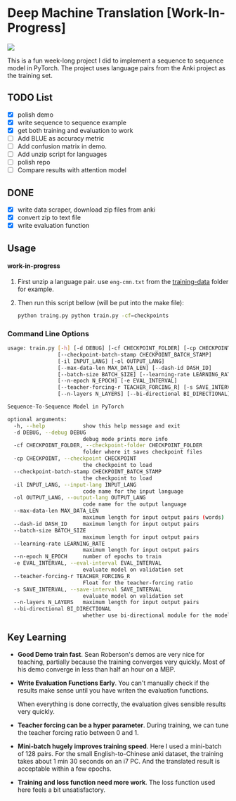 # Deep Machine Translation [Work-In-Progress]
[![](https://img.shields.io/badge/link_on-GitHub-brightgreen.svg?style=flat-square)](https://github.com/episodeyang/deep_machine_translation/tree/master#deep-machine-translation-work-in-progress-2017-04-02)


This is a fun week-long project I did to implement a sequence to sequence model in PyTorch. The project uses language pairs from the Anki project as the training set.

## TODO List

- [x] polish demo
- [x] write sequence to sequence example
- [x] get both training and evaluation to work
- [ ] Add BLUE as accuracy metric
- [ ] Add confusion matrix in demo.
- [ ] Add unzip script for languages
- [ ] polish repo
- [ ] Compare results with attention model

## DONE
- [x] write data scraper, download zip files from anki
- [x] convert zip to text file
- [x] write evaluation function

## Usage

#### work-in-progress

1. First unzip a language pair. use `eng-cmn.txt` from the [training-data](training-data/) folder for example.

2. Then run this script bellow (will be put into the make file):

    ```bash
    python traing.py python train.py -cf=checkpoints
    ```

### Command Line Options

```bash
usage: train.py [-h] [-d DEBUG] [-cf CHECKPOINT_FOLDER] [-cp CHECKPOINT]
                [--checkpoint-batch-stamp CHECKPOINT_BATCH_STAMP]
                [-il INPUT_LANG] [-ol OUTPUT_LANG]
                [--max-data-len MAX_DATA_LEN] [--dash-id DASH_ID]
                [--batch-size BATCH_SIZE] [--learning-rate LEARNING_RATE]
                [--n-epoch N_EPOCH] [-e EVAL_INTERVAL]
                [--teacher-forcing-r TEACHER_FORCING_R] [-s SAVE_INTERVAL]
                [--n-layers N_LAYERS] [--bi-directional BI_DIRECTIONAL]

Sequence-To-Sequence Model in PyTorch

optional arguments:
  -h, --help            show this help message and exit
  -d DEBUG, --debug DEBUG
                        debug mode prints more info
  -cf CHECKPOINT_FOLDER, --checkpoint-folder CHECKPOINT_FOLDER
                        folder where it saves checkpoint files
  -cp CHECKPOINT, --checkpoint CHECKPOINT
                        the checkpoint to load
  --checkpoint-batch-stamp CHECKPOINT_BATCH_STAMP
                        the checkpoint to load
  -il INPUT_LANG, --input-lang INPUT_LANG
                        code name for the input language
  -ol OUTPUT_LANG, --output-lang OUTPUT_LANG
                        code name for the output language
  --max-data-len MAX_DATA_LEN
                        maximum length for input output pairs (words)
  --dash-id DASH_ID     maximum length for input output pairs
  --batch-size BATCH_SIZE
                        maximum length for input output pairs
  --learning-rate LEARNING_RATE
                        maximum length for input output pairs
  --n-epoch N_EPOCH     number of epochs to train
  -e EVAL_INTERVAL, --eval-interval EVAL_INTERVAL
                        evaluate model on validation set
  --teacher-forcing-r TEACHER_FORCING_R
                        Float for the teacher-forcing ratio
  -s SAVE_INTERVAL, --save-interval SAVE_INTERVAL
                        evaluate model on validation set
  --n-layers N_LAYERS   maximum length for input output pairs
  --bi-directional BI_DIRECTIONAL
                        whether use bi-directional module for the model
```

## Key Learning

- **Good Demo train fast**. Sean Roberson's demos are very nice for teaching, partially because the training converges very quickly. Most of his demo converge in less than half an hour on a MBP. 

- **Write Evaluation Functions Early**. You can't manually check if the results make sense until you have writen the evaluation functions. 
    
    When everything is done correctly, the evaluation gives sensible results very quickly.

- **Teacher forcing can be a hyper parameter**. During training, we can tune the teacher forcing ratio between 0 and 1.

- **Mini-batch hugely improves training speed**. Here I used a mini-batch of 128 pairs. For the small English-to-Chinese anki dataset, the training takes about 1 min 30 seconds on an i7 PC. And the translated result is acceptable within a few epochs.

- **Training and loss function need more work**. The loss function used here feels a bit unsatisfactory.

